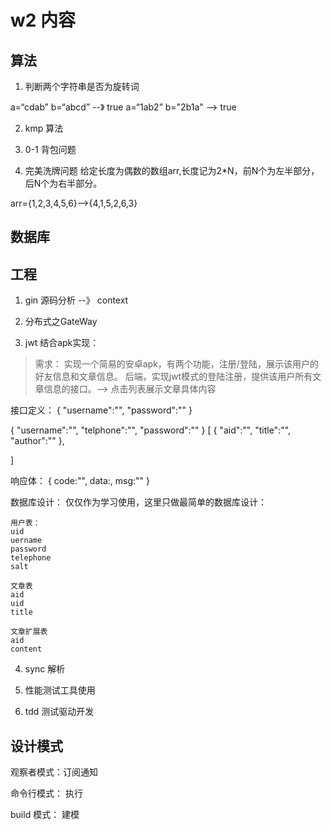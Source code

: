 # w2 内容
## 算法
1. 判断两个字符串是否为旋转词

a=“cdab” b=“abcd” --》 true
a=“1ab2” b="2b1a" --> true

2. kmp 算法

3. 0-1 背包问题

4. 完美洗牌问题
给定长度为偶数的数组arr,长度记为2*N，前N个为左半部分，后N个为右半部分。

arr={1,2,3,4,5,6}-->{4,1,5,2,6,3}
## 数据库


## 工程
1. gin 源码分析 --》 context

2. 分布式之GateWay

3. jwt 结合apk实现：
> 需求： 实现一个简易的安卓apk，有两个功能，注册/登陆，展示该用户的好友信息和文章信息。
后端，实现jwt模式的登陆注册，提供该用户所有文章信息的接口。--> 点击列表展示文章具体内容

接口定义：
{
    "username":"",
    "password":""
}

{
    "username":"",
    "telphone":"",
    "password":""
}
[
    {
        "aid":"",
        "title":"",
        "author":""
    },
    
]

响应体：
{
    code:"",
    data:,
    msg:""
}

数据库设计：
仅仅作为学习使用，这里只做最简单的数据库设计：
```
用户表：
uid
uername
password
telephone
salt

文章表
aid
uid
title

文章扩展表
aid
content
```
4. sync 解析

5. 性能测试工具使用

6. tdd 测试驱动开发

## 设计模式

观察者模式：订阅通知

命令行模式： 执行

build 模式： 建模


